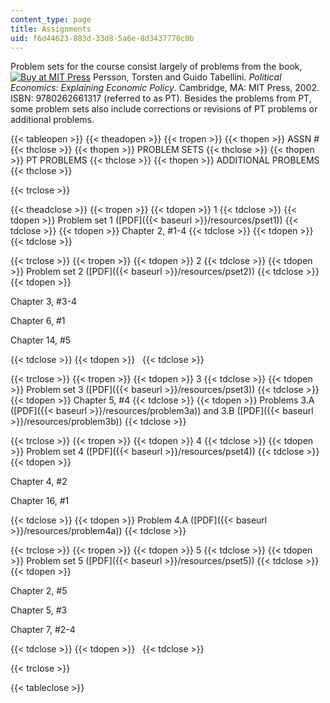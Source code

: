 ```yaml
---
content_type: page
title: Assignments
uid: f6d44623-883d-33d8-5a6e-8d3437770c0b
---
```


Problem sets for the course consist largely of problems from the book, [![Buy at MIT Press](/images/mp_logo.gif)](https://mitpress.mit.edu/9780262661317) Persson, Torsten and Guido Tabellini. _Political Economics: Explaining Economic Policy_. Cambridge, MA: MIT Press, 2002. ISBN: 9780262661317 (referred to as PT). Besides the problems from PT, some problem sets also include corrections or revisions of PT problems or additional problems.

{{< tableopen >}}
{{< theadopen >}}
{{< tropen >}}
{{< thopen >}}
ASSN #
{{< thclose >}}
{{< thopen >}}
PROBLEM SETS
{{< thclose >}}
{{< thopen >}}
PT PROBLEMS
{{< thclose >}}
{{< thopen >}}
ADDITIONAL PROBLEMS
{{< thclose >}}

{{< trclose >}}

{{< theadclose >}}
{{< tropen >}}
{{< tdopen >}}
1
{{< tdclose >}}
{{< tdopen >}}
Problem set 1 ([PDF]({{< baseurl >}}/resources/pset1))
{{< tdclose >}}
{{< tdopen >}}
Chapter 2, #1-4
{{< tdclose >}}
{{< tdopen >}}
 
{{< tdclose >}}

{{< trclose >}}
{{< tropen >}}
{{< tdopen >}}
2
{{< tdclose >}}
{{< tdopen >}}
Problem set 2 ([PDF]({{< baseurl >}}/resources/pset2))
{{< tdclose >}}
{{< tdopen >}}


Chapter 3, #3-4

Chapter 6, #1

Chapter 14, #5


{{< tdclose >}}
{{< tdopen >}}
 
{{< tdclose >}}

{{< trclose >}}
{{< tropen >}}
{{< tdopen >}}
3
{{< tdclose >}}
{{< tdopen >}}
Problem set 3 ([PDF]({{< baseurl >}}/resources/pset3))
{{< tdclose >}}
{{< tdopen >}}
Chapter 5, #4
{{< tdclose >}}
{{< tdopen >}}
Problems 3.A ([PDF]({{< baseurl >}}/resources/problem3a)) and 3.B ([PDF]({{< baseurl >}}/resources/problem3b))
{{< tdclose >}}

{{< trclose >}}
{{< tropen >}}
{{< tdopen >}}
4
{{< tdclose >}}
{{< tdopen >}}
Problem set 4 ([PDF]({{< baseurl >}}/resources/pset4))
{{< tdclose >}}
{{< tdopen >}}


Chapter 4, #2

Chapter 16, #1


{{< tdclose >}}
{{< tdopen >}}
Problem 4.A ([PDF]({{< baseurl >}}/resources/problem4a))
{{< tdclose >}}

{{< trclose >}}
{{< tropen >}}
{{< tdopen >}}
5
{{< tdclose >}}
{{< tdopen >}}
Problem set 5 ([PDF]({{< baseurl >}}/resources/pset5))
{{< tdclose >}}
{{< tdopen >}}


Chapter 2, #5

Chapter 5, #3

Chapter 7, #2-4


{{< tdclose >}}
{{< tdopen >}}
 
{{< tdclose >}}

{{< trclose >}}

{{< tableclose >}}